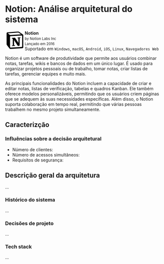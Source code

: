 # Notion: Análise arquitetural do sistema

<img align="left" height="64px" alt="Logo" src="/img/notion_logo.png"/>

**Notion** \
<small>by Notion Labs Inc</small> \
<small>Lançado em 2016 </small> \
Suportado em `Windows`, `macOS`, `Android`, `iOS`, `Linux`, `Navegadores Web`

Notion é um software de produtividade que permite aos usuários combinar notas, tarefas, wikis e bancos de dados em um único lugar. É usado para organizar projetos pessoais ou de trabalho, tomar notas, criar listas de tarefas, gerenciar equipes e muito mais.

As principais funcionalidades do Notion incluem a capacidade de criar e editar notas, listas de verificação, tabelas e quadros Kanban. Ele também oferece modelos personalizáveis, permitindo que os usuários criem páginas que se adequem às suas necessidades específicas. Além disso, o Notion suporta colaboração em tempo real, permitindo que várias pessoas trabalhem no mesmo projeto simultaneamente.
## Caracterizção
### Influências sobre a decisão arquitetural
* Número de clientes:
* Número de acessos simultâneos:
* Requisitos de segurança:

## Descrição geral da arquitetura
...

### Histórico do sistema
...

### Decisões de projeto
...

### Tech stack
...
